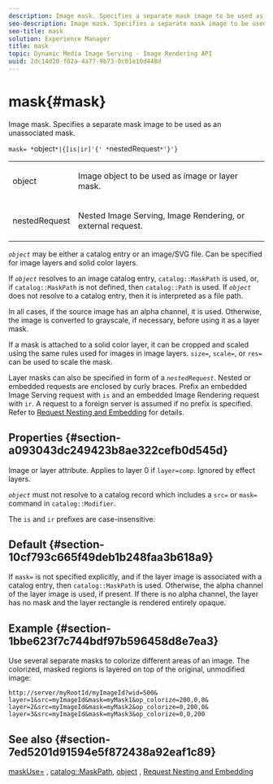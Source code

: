 ```yaml
---
description: Image mask. Specifies a separate mask image to be used as an unassociated mask.
seo-description: Image mask. Specifies a separate mask image to be used as an unassociated mask.
seo-title: mask
solution: Experience Manager
title: mask
topic: Dynamic Media Image Serving - Image Rendering API
uuid: 2dc14d20-f02a-4a77-9b73-0c01e10d448d
---
```


# mask{#mask}

Image mask. Specifies a separate mask image to be used as an unassociated mask.

 `mask= *`object`*|{[is|ir]'{' *`nestedRequest`*'}'}`

<table id="simpletable_F5A8CD8D7E9B48DAB3C8184E8FE60D9B"> 
 <tr class="strow"> 
  <td class="stentry"> <p><span class="varname"> object</span> </p></td> 
  <td class="stentry"> <p>Image object to be used as image or layer mask. </p></td> 
 </tr> 
 <tr class="strow"> 
  <td class="stentry"> <p><span class="varname"> nestedRequest</span> </p></td> 
  <td class="stentry"> <p>Nested Image Serving, Image Rendering, or external request. </p></td> 
 </tr> 
</table>

*`object`* may be either a catalog entry or an image/SVG file. Can be specified for image layers and solid color layers.

If *`object`* resolves to an image catalog entry, `catalog::MaskPath` is used, or, if `catalog::MaskPath` is not defined, then `catalog::Path` is used. If *`object`* does not resolve to a catalog entry, then it is interpreted as a file path.

In all cases, if the source image has an alpha channel, it is used. Otherwise, the image is converted to grayscale, if necessary, before using it as a layer mask.

If a mask is attached to a solid color layer, it can be cropped and scaled using the same rules used for images in image layers. `size=`, `scale=`, or `res=` can be used to scale the mask.

Layer masks can also be specified in form of a *`nestedRequest`*. Nested or embedded requests are enclosed by curly braces. Prefix an embedded Image Serving request with `is` and an embedded Image Rendering request with `ir`. A request to a foreign server is assumed if no prefix is specified. Refer to [Request Nesting and Embedding](../../../../../is-api/http-ref/image-serving-api-ref/c-http-protocol-reference/c-syntax-and-features/r-request-nesting-and-embedding.md#reference-38ec66d4062046589e16c39bf1c6049b) for details.

## Properties {#section-a093043dc249423b8ae322cefb0d545d}

Image or layer attribute. Applies to layer 0 if `layer=comp`. Ignored by effect layers.

*`object`* must not resolve to a catalog record which includes a `src=` or `mask=` command in `catalog::Modifier`.

The `is` and `ir` prefixes are case-insensitive.

## Default {#section-10cf793c665f49deb1b248faa3b618a9}

If `mask=` is not specified explicitly, and if the layer image is associated with a catalog entry, then `catalog::MaskPath` is used. Otherwise, the alpha channel of the layer image is used, if present. If there is no alpha channel, the layer has no mask and the layer rectangle is rendered entirely opaque.

## Example {#section-1bbe623f7c744bdf97b596458d8e7ea3}

Use several separate masks to colorize different areas of an image. The colorized, masked regions is layered on top of the original, unmodified image:

`http://server/myRootId/myImageId?wid=500& layer=1&src=myImageId&mask=myMask1&op_colorize=200,0,0& layer=2&src=myImageId&mask=myMask2&op_colorize=0,200,0& layer=3&src=myImageId&mask=myMask3&op_colorize=0,0,200`

## See also {#section-7ed5201d91594e5f872438a92eaf1c89}

[maskUse=](../../../../../is-api/http-ref/image-serving-api-ref/c-http-protocol-reference/c-command-reference/r-maskuse.md#reference-9bb1fb5eee4a4bd38f33dadc1a752464) , [catalog::MaskPath](/help/aem-is-ir-api/is-api/image-catalog/image-serving-api-ref/c-image-catalog-reference/c-image-svg-data-reference/c-image-data-reference/r-maskpath-cat.md), [object](../../../../../is-api/http-ref/image-serving-api-ref/c-http-protocol-reference/c-data-types/r-object.md#reference-2591bd24548d462782c68d138ef795a0) , [Request Nesting and Embedding](../../../../../is-api/http-ref/image-serving-api-ref/c-http-protocol-reference/c-syntax-and-features/r-request-nesting-and-embedding.md#reference-38ec66d4062046589e16c39bf1c6049b) 
